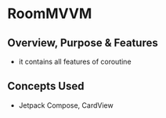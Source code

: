 # RoomMVVM

## Overview, Purpose & Features
- it contains all features of coroutine

## Concepts Used
- Jetpack Compose, CardView
